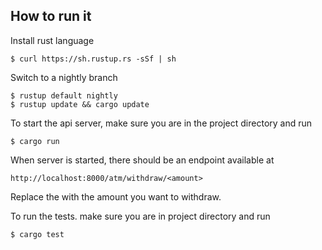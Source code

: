## How to run it

Install rust language

```
$ curl https://sh.rustup.rs -sSf | sh
```

Switch to a nightly branch

```
$ rustup default nightly
$ rustup update && cargo update
```


To start the api server, make sure you are in the project directory and run

```
$ cargo run
```

When server is started, there should be an endpoint available at

```
http://localhost:8000/atm/withdraw/<amount>
```

Replace the <amount> with the amount you want to withdraw.

To run the tests. make sure you are in project directory and run

```
$ cargo test
```
